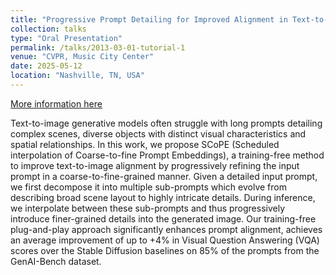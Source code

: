 ```yaml
---
title: "Progressive Prompt Detailing for Improved Alignment in Text-to-Image Generative Models"
collection: talks
type: "Oral Presentation"
permalink: /talks/2013-03-01-tutorial-1
venue: "CVPR, Music City Center"
date: 2025-05-12
location: "Nashville, TN, USA"
---
```


[More information here](https://ketansuhaas.github.io/scope-diffusers/)

Text-to-image generative models often struggle with long prompts detailing complex scenes, diverse objects with distinct visual characteristics and spatial relationships. In this work, we propose SCoPE (Scheduled interpolation of Coarse-to-fine Prompt Embeddings), a training-free method to improve text-to-image alignment by progressively refining the input prompt in a coarse-to-fine-grained manner. Given a detailed input prompt, we first decompose it into multiple sub-prompts which evolve from describing broad scene layout to highly intricate details. During inference, we interpolate between these sub-prompts and thus progressively introduce finer-grained details into the generated image. Our training-free plug-and-play approach significantly enhances prompt alignment, achieves an average improvement of up to +4% in Visual Question Answering (VQA) scores over the Stable Diffusion baselines on 85% of the prompts from the GenAI-Bench dataset.
